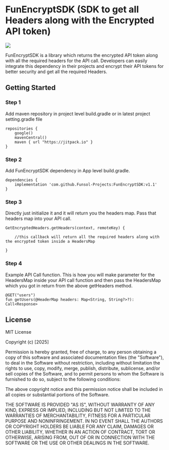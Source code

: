 # FunEncryptSDK (SDK to get all Headers along with the Encrypted API token)

[![](https://jitpack.io/v/Funsol-Projects/FunEncryptSDK.svg)](https://jitpack.io/#Funsol-Projects/FunEncryptSDK)

FunEncryptSDK is a library which returns the encrypted API token along with all the required headers for the API call. Developers can easily integrate this dependency in their projects and encrypt their API tokens for better security and get all the required Headers.

## Getting Started

### Step 1

Add maven repository in project level build.gradle or in latest project setting.gradle file

    repositories {
        google()
        mavenCentral()
        maven { url "https://jitpack.io" }
    }
 
### Step 2

Add FunEncryptSDK dependency in App level build.gradle.

    dependencies {
        implementation 'com.github.Funsol-Projects:FunEncryptSDK:v1.1'
    }

### Step 3

Directly just initialize it and it will return you the headers map. Pass that headers map into your API call.

    GetEncryptedHeaders.getHeaders(context, remoteKey) {
    
        //this callback will return all the required headers along with the encrypted token inside a HeadersMap
    
    } 

### Step 4

Example API Call function. This is how you will make parameter for the HeadersMap inside your API call function and then pass the HeadersMap which you got in return from the above getHeaders method.

    @GET("users")
    fun getUsers(@HeaderMap headers: Map<String, String?>?): Call<Response>

## License

MIT License

Copyright (c) [2025]

Permission is hereby granted, free of charge, to any person obtaining a copy of this software and associated documentation files (the "Software"), to deal in the Software without restriction, including without limitation the rights to use, copy, modify, merge, publish, distribute, sublicense, and/or sell copies of the Software, and to permit persons to whom the Software is furnished to do so, subject to the following conditions:

The above copyright notice and this permission notice shall be included in all copies or substantial portions of the Software.

THE SOFTWARE IS PROVIDED "AS IS", WITHOUT WARRANTY OF ANY KIND, EXPRESS OR IMPLIED, INCLUDING BUT NOT LIMITED TO THE WARRANTIES OF MERCHANTABILITY, FITNESS FOR A PARTICULAR PURPOSE AND NONINFRINGEMENT. IN NO EVENT SHALL THE AUTHORS OR COPYRIGHT HOLDERS BE LIABLE FOR ANY CLAIM, DAMAGES OR OTHER LIABILITY, WHETHER IN AN ACTION OF CONTRACT, TORT OR OTHERWISE, ARISING FROM, OUT OF OR IN CONNECTION WITH THE SOFTWARE OR THE USE OR OTHER DEALINGS IN THE SOFTWARE.


